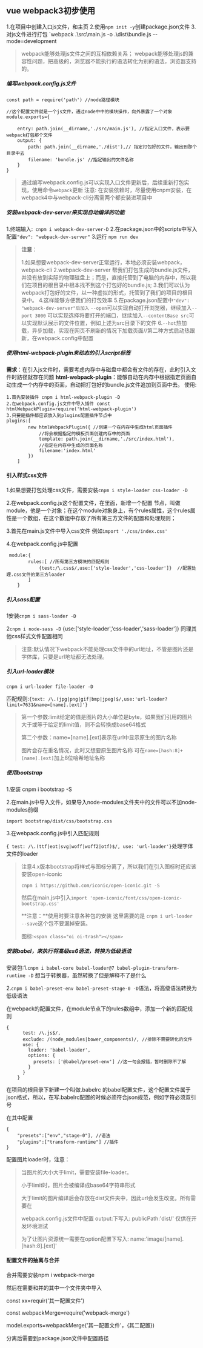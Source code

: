 ## vue webpack3初步使用 ##

1.在项目中创建入口js文件，和主页
		2.使用`npm init -y`创建package.json文件
		3.对js文件进行打包 `webpack .\src\main.js -o .\dist\bundle.js --mode=development    

> webpack能够处理js文件之间的互相依赖关系；
>         webpack能够处理js的兼容性问题，把高级的，浏览器不能执行的语法转化为别的语法，浏览器支持的。

##### 编写webpack.config.js文件

```
const path = require('path') //node路径模块

//这个配置文件就是一个js文件，通过node中中的模块操作，向外暴露了一个对象
module.exports={

    entry: path.join(__dirname,'./src/main.js'), //指定入口文件，表示要webpack打包那个文件
    output: {
        path: path.join(__dirname,'./dist'),// 指定打包好的文件，输出到那个目录中去
        filename: 'bundle.js' //指定输出的文件名称
    }
}
```

> 通过编写webpack.config.js可以实现入口文件更新后，后续重新打包实现，使用命令`webpack`更新
> 注意: 在安装依赖时，尽量使用cnpm安装，在webpack4中与webpack-cli分离需两个都安装进项目中

##### 安装webpack-dev-server来实现自动编译的功能

1.终端输入:` cnpm i webpack-dev-server-D`
		2.在package.json中的scripts中写入配置`"dev": "webpack-dev-server"`
		3.运行 `npm run dev`

> **注意**：
>
> 1.如果想要webpack-dev-server正常运行，本地必须安装webpack，webpack-cli
> 		2.webpack-dev-server 帮我们打包生成的bundle.js文件，并没有放到实际的物理磁盘上；而是，直接托管到了电脑的内存中，所以我们在项目的根目录中根本找不到这个打包好的bundle.js;
> 		3.我们可以认为webpack打包好的文件，以一种虚拟的形式，托管到了我们的项目的根目录中。
> 		4.这样能够方便我们的打包效率
> 		5.在package.json配置中`"dev": "webpack-dev-server"后加入` `--open`可以实现自动打开浏览器，继续加入`--port 3000` 可以实现选择将要打开的端口，继续加入`--contentBase src`可以实现默认展示的文件位置，例如上述为src目录下的文件
> 		6.`--hot`热加载，异步加载，实现在网页不刷新的情况下加载页面//第二种方式启动热跟新，在webpack.config中配置

##### 使用html-webpack-plugin来动态的引入script标签

**需求**：在引入js文件时，需要考虑内存中与磁盘中都会有文件的存在，此时引入文件时路径就存在问题
		**html-webpack-plugin**：能够自动在内存中根据指定页面自动生成一个内存中的页面，自动把打包好的bundle.js文件追加到页面中去。
		使用:

```
1.首先安装插件 cnpm i html-webpack-plugin -D
2.在webpack.config.js文件中导入插件	const htmlWebpackPlugin=require('html-webpack-plugin')
3.只要是插件都应该放入到plugins配置插件节点中
plugins:[
        new htmlWebpackPlugin({ //创建一个在内存中生成html页面插件
            //将会根据指定的模板页面创建内存中的页面
            template: path.join(__dirname,'./src/index.html'),
            //指定在内存中生成的页面名称
            filename:'index.html'
        })
    ]
```

#### 引入样式css文件

1.如果想要打包处理css文件，需要安装`cnpm i style-loader css-loader -D`

2.在webpack.config.js这个配置文件，在里面，新增一个配置 节点，叫做module，他是一个对象；在这个module对象身上，有个rules属性，这个rules属性是一个数组，在这个数组中存放了所有第三方文件的配置和处理规则；

3.首先在main.js文件中导入css文件 例如`import './css/index.css'`

4.在webpack.config.js中配置

```
 module:{ 
        rules:[ //所有第三方模块的匹配规则
            {test:/\.css$/,use:['style-loader','css-loader']}  //配置处理.css文件的第三方loader
        ]
    }
```

##### 引入sass配置

1安装`cnpm i sass-loader -D`

2`cnpm i node-sass -D` {use:['style-loader','css-loader','sass-loader']} 同理其他css样式文件配置相同

> 注意:默认情况下webpack不能处理css文件中的url地址，不管是图片还是字体库，只要是url地址都无法处理。

##### 引入url-loader模块

`cnpm i url-loader file-loader -D`

匹配规则:`{text: /\.(jpg|png|gif|bmp|jpeg)$/,use:'url-loader?limit=7631&name=[name].[ext]'}`

> 第一个参数:limit给定的值是图片的大小单位是byte，如果我们引用的图片大于或等于给定的limit值，则不会转换成base64格式
>
> 第二个参数：name=[name].[ext]表示在url中显示原生的图片名称
>
> 图片会存在重名情况，此时又想要原生图片名称 可在`name=[hash:8]+[name].[ext]`加上8位哈希地址名称

##### 使用bootstrap 

1.安装 cnpm i bootstrap -S

2.在main.js中导入文件，如果导入node-modules文件夹中的文件可以不加node-modules前缀

`import bootstrap/dist/css/bootstrap.css`

3.在webpack.config.js中引入匹配规则

`{ test: /\.(ttf|eot|svg|woff|woff2|otf)$/, use: 'url-loader'}`处理字体文件的loader 

> 注意4.x版本bootstrap将样式与图标分离了，所以我们在引入图标时还应该安装open-iconic
>
> `cnpm i https://github.com/iconic/open-iconic.git -S`
>
> 然后在main.js中引入`import 'open-iconic/font/css/open-iconic-bootstrap.css'`
>
> **注意：**使用时要注意各种包的安装 这里需要的是 `cnpm i url-loader --save`这个包不要漏掉安装。
>
> 图标:`<span class="oi oi-trash"></span>`

##### 安装babel，来执行将高级es6语法，转换为低级语法

安装包:1.`cnpm i babel-core babel-loader@7 babel-plugin-transform-runtime -D` 想当于转换器，虽然转换了但是解释不了是什么

​			2.`cnpm i babel-preset-env babel-preset-stage-0 -D`语法，将高级语法转换为低级语法

在webpack的配置文件，在module节点下的rules数组中，添加一个新的匹配规则

```
{
      test: /\.js$/,
      exclude: /(node_modules|bower_components)/, //排除不需要转化的文件
      use: {
        loader: 'babel-loader',
        options: {
          presets: ['@babel/preset-env'] //这一句会报错，暂时删除不了解
        }
      }
    }
```

在项目的根目录下新建一个叫做.babelrc 的babel配置文件，这个配置文件属于json格式，所以，在写.babelrc配置的时候必须符合json规范，例如字符必须双引号

在其中配置

```
{
	"presets":["env","stage-0"], //语法
	"plugins":["transform-runtime"] //插件
}
```

配置图片loader时，注意：

> 当图片的大小大于limit，需要安装file-loader。
>
> 小于limit时，图片会被编译成base64字符串形式
>
> 大于limit的图片编译后会存放在dist文件夹中，因此url会发生改变。所有需要在
>
> webpack.config.js文件中配置 output:下写入:  publicPath:'dist/' 仅供在开发环境测试
>
> 为了让图片资源统一需要在option配置下写入:  name:'image/[name].[hash:8].[ext]'

#### 配置文件的抽离与合并

合并需要安装npm i webpack-merge

然后在需要和并的其中一个文件夹中导入

const xx=requir('其一配置文件')

const webpackMerge=require('webpack-merge')

model.exports=webpackMerge('其一配置文件'，{其二配置})

分离后需要到package.json文件中配置路径